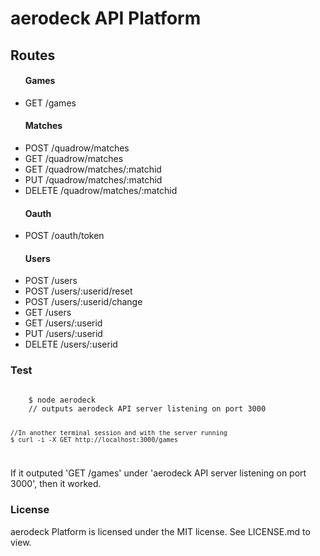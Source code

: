 <h1>aerodeck API Platform</h1>

<h2>Routes</h2>
<ul>
	<h4>Games</h4>
	<li>
		GET /games
	</li>
	<h4>Matches</h4>
	<li>
		POST /quadrow/matches
	</li>
	<li>
		GET /quadrow/matches
	</li>
	<li>
		GET /quadrow/matches/:matchid
	</li>
	<li>
		PUT /quadrow/matches/:matchid
	</li>
	<li>
		DELETE /quadrow/matches/:matchid
	</li>
	<h4>Oauth</h4>
	<li>
		POST /oauth/token
	</li>
	<h4>Users</h4>
	<li>
		POST /users
	</li>
	<li>
		POST /users/:userid/reset
	</li>
	<li>
		POST /users/:userid/change
	</li>
	<li>
		GET /users
	</li>
	<li>
		GET /users/:userid
	</li>
	<li>
		PUT /users/:userid
	</li>
	<li>
		DELETE /users/:userid
	</li>
</ul>
<h3>Test</h3>
<code>
	$ node aerodeck
	// outputs aerodeck API server listening on port 3000

	//In another terminal session and with the server running
	$ curl -i -X GET http://localhost:3000/games
</code>
<p>If it outputed 'GET /games' under 'aerodeck API server listening on port 3000', then it worked.</p>
<h3>License</h3>
<p>aerodeck Platform is licensed under the MIT license. See LICENSE.md to view.</p> 